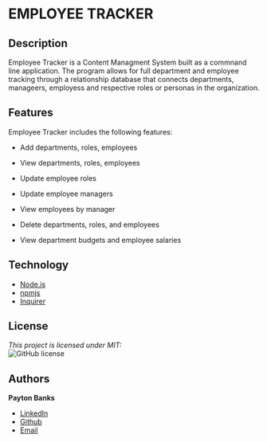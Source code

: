 # EMPLOYEE TRACKER

## Description
Employee Tracker is a Content Managment System built as a commnand line application. The program allows for full department and employee tracking through a relationship database that connects departments, manageers, employess and respective roles or personas in the organization. 

## Features
Employee Tracker includes the following features:
* Add departments, roles, employees

* View departments, roles, employees

* Update employee roles

* Update employee managers

* View employees by manager

* Delete departments, roles, and employees

* View department budgets and employee salaries

## Technology
* [Node.js](https://nodejs.org/en/)
* [npmjs](https://docs.npmjs.com/)
* [Inquirer](https://www.npmjs.com/package/inquirer)



## License 
*This project is licensed under MIT:*
<br> ![GitHub license](https://img.shields.io/badge/license-MIT-blue.svg)



## Authors
**Payton Banks**
- [LinkedIn](https://www.linkedin.com/feed/)
- [Github](https://github.com/paytonbanks)
- [Email](mailto:payton.banks@gmail.com)
